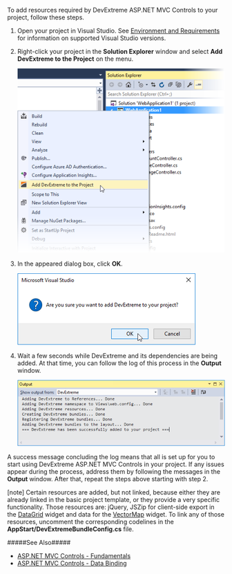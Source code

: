 To add resources required by DevExtreme ASP.NET MVC Controls to your project, follow these steps.

1. Open your project in Visual Studio. See [Environment and Requirements](/concepts/35%20ASP.NET%20MVC%20Controls/10%20Prerequisites%20and%20Installation/05%20Environment%20and%20Requirements.md '/Documentation/Guide/ASP.NET_MVC_Controls/Prerequisites_and_Installation/#Environment_and_Requirements') for information on supported Visual Studio versions.

2. Right-click your project in the **Solution Explorer** window and select **Add DevExtreme to the Project** on the menu.

    ![DevExtreme ASP.NET MVC Controls - Project Converter Context Menu Item](/images/Common/MvcWrappers/projConverter_contextMenu.png)

3. In the appeared dialog box, click **OK**.

    ![DevExtreme ASP.NET MVC Controls - Project Converter Confirmation Dialog](/images/Common/MvcWrappers/projConverter_confirmDialog.png)

4. Wait a few seconds while DevExtreme and its dependencies are being added. At that time, you can follow the log of this process in the **Output** window.

    ![DevExtreme ASP.NET MVC Controls - Project Converter Output Window](/images/Common/MvcWrappers/projConverter_outputWindow.png)

A success message concluding the log means that all is set up for you to start using DevExtreme ASP.NET MVC Controls in your project. If any issues appear during the process, address them by following the messages in the **Output** window. After that, repeat the steps above starting with step 2.

[note] Certain resources are added, but not linked, because either they are already linked in the basic project template, or they provide a very specific functionality. Those resources are: jQuery, JSZip for client-side export in the [DataGrid](/api-reference/10%20UI%20Widgets/dxDataGrid '/Documentation/ApiReference/UI_Widgets/dxDataGrid/') widget and data for the [VectorMap](/api-reference/20%20Data%20Visualization%20Widgets/dxVectorMap '/Documentation/ApiReference/Data_Visualization_Widgets/dxVectorMap/') widget. To link any of those resources, uncomment the corresponding codelines in the **AppStart/DevExtremeBundleConfig.cs** file.

#####See Also#####
- [ASP.NET MVC Controls - Fundamentals](/concepts/35%20ASP.NET%20MVC%20Controls/20%20Fundamentals '/Documentation/Guide/ASP.NET_MVC_Controls/Fundamentals/')
- [ASP.NET MVC Controls - Data Binding](/concepts/35%20ASP.NET%20MVC%20Controls/30%20Data%20Binding '/Documentation/Guide/ASP.NET_MVC_Controls/Data_Binding/')
